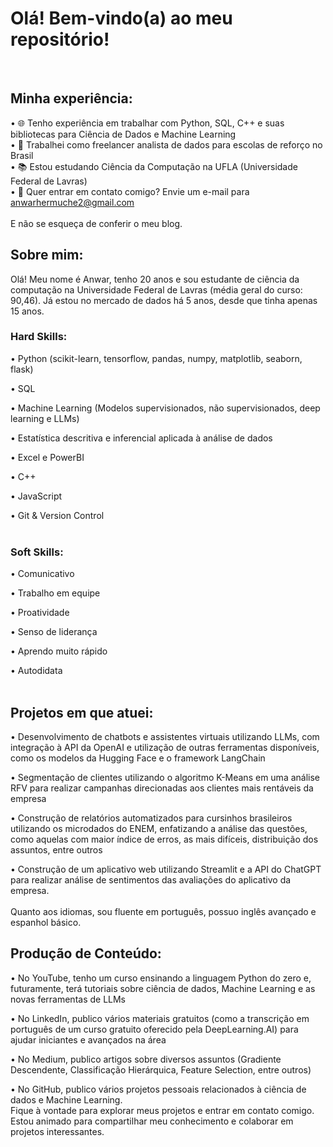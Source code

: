 # Olá! Bem-vindo(a) ao meu repositório!
<br>

## Minha experiência:
• 🌐 Tenho experiência em trabalhar com Python, SQL, C++ e suas bibliotecas para Ciência de Dados e Machine Learning<br>
• 🎲 Trabalhei como freelancer analista de dados para escolas de reforço no Brasil <br>
• 📚 Estou estudando Ciência da Computação na UFLA (Universidade Federal de Lavras) <br>
• 📧 Quer entrar em contato comigo? Envie um e-mail para anwarhermuche2@gmail.com <br>
<br>
E não se esqueça de conferir o meu blog.
<br>

## Sobre mim:
Olá! Meu nome é Anwar, tenho 20 anos e sou estudante de ciência da computação na Universidade Federal de Lavras (média geral do curso: 90,46). Já estou no mercado de dados há 5 anos, desde que tinha apenas 15 anos.<br>

### Hard Skills:
• Python (scikit-learn, tensorflow, pandas, numpy, matplotlib, seaborn, flask)

• SQL

• Machine Learning (Modelos supervisionados, não supervisionados, deep learning e LLMs)

• Estatística descritiva e inferencial aplicada à análise de dados

• Excel e PowerBI

• C++

• JavaScript

• Git & Version Control
<br>
<br>
### Soft Skills:
• Comunicativo

• Trabalho em equipe

• Proatividade

• Senso de liderança

• Aprendo muito rápido

• Autodidata
<br>
<br>
## Projetos em que atuei:
• Desenvolvimento de chatbots e assistentes virtuais utilizando LLMs, com integração à API da OpenAI e utilização de outras ferramentas disponíveis, como os modelos da Hugging Face e o framework LangChain

• Segmentação de clientes utilizando o algoritmo K-Means em uma análise RFV para realizar campanhas direcionadas aos clientes mais rentáveis da empresa

• Construção de relatórios automatizados para cursinhos brasileiros utilizando os microdados do ENEM, enfatizando a análise das questões, como aquelas com maior índice de erros, as mais difíceis, distribuição dos assuntos, entre outros

• Construção de um aplicativo web utilizando Streamlit e a API do ChatGPT para realizar análise de sentimentos das avaliações do aplicativo da empresa.
<br>
<br>
Quanto aos idiomas, sou fluente em português, possuo inglês avançado e espanhol básico.

## Produção de Conteúdo:
• No YouTube, tenho um curso ensinando a linguagem Python do zero e, futuramente, terá tutoriais sobre ciência de dados, Machine Learning e as novas ferramentas de LLMs

• No LinkedIn, publico vários materiais gratuitos (como a transcrição em português de um curso gratuito oferecido pela DeepLearning.AI) para ajudar iniciantes e avançados na área

• No Medium, publico artigos sobre diversos assuntos (Gradiente Descendente, Classificação Hierárquica, Feature Selection, entre outros)

• No GitHub, publico vários projetos pessoais relacionados à ciência de dados e Machine Learning.
<br>
Fique à vontade para explorar meus projetos e entrar em contato comigo. Estou animado para compartilhar meu conhecimento e colaborar em projetos interessantes.
